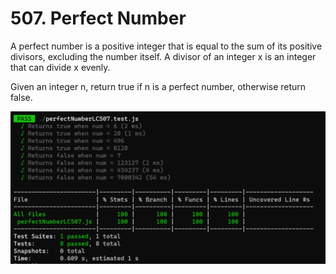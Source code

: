 # 507. Perfect Number

A perfect number is a positive integer that is equal to the sum of its positive divisors, excluding the number itself. A divisor of an integer x is an integer that can divide x evenly.

Given an integer n, return true if n is a perfect number, otherwise return false.

 ![Alt text](image.png)